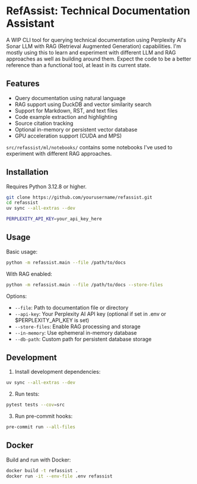 # RefAssist: Technical Documentation Assistant

A WIP CLI tool for querying technical documentation using Perplexity AI's Sonar LLM with RAG (Retrieval Augmented Generation) capabilities. I'm mostly using this to learn and experiment with different LLM and RAG approaches as well as building around them. Expect the code to be a better reference than a functional tool, at least in its current state.


## Features

- Query documentation using natural language
- RAG support using DuckDB and vector similarity search
- Support for Markdown, RST, and text files
- Code example extraction and highlighting
- Source citation tracking
- Optional in-memory or persistent vector database
- GPU acceleration support (CUDA and MPS)

`src/refassist/ml/notebooks/` contains some notebooks I've used to experiment with different RAG approaches.

## Installation

Requires Python 3.12.8 or higher.

```bash
git clone https://github.com/yourusername/refassist.git
cd refassist
uv sync --all-extras --dev
```


```bash
PERPLEXITY_API_KEY=your_api_key_here
```

## Usage

Basic usage:

```bash
python -m refassist.main --file /path/to/docs
```

With RAG enabled:

```bash
python -m refassist.main --file /path/to/docs --store-files
```

Options:
- `--file`: Path to documentation file or directory
- `--api-key`: Your Perplexity AI API key (optional if set in .env or $PERPLEXITY_API_KEY is set)
- `--store-files`: Enable RAG processing and storage
- `--in-memory`: Use ephemeral in-memory database
- `--db-path`: Custom path for persistent database storage

## Development

1. Install development dependencies:
```bash
uv sync --all-extras --dev
```

2. Run tests:
```bash
pytest tests --cov=src
```

3. Run pre-commit hooks:
```bash
pre-commit run --all-files
```

## Docker

Build and run with Docker:

```bash
docker build -t refassist .
docker run -it --env-file .env refassist
```
